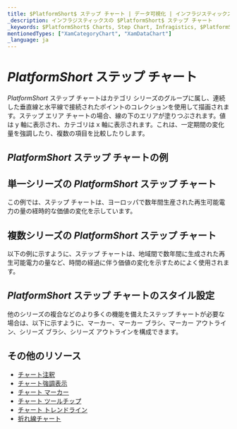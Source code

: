 ```yaml
---
title: $PlatformShort$ ステップ チャート | データ可視化 | インフラジスティックス
_description: インフラジスティックスの $PlatformShort$ ステップ チャート
_keywords: $PlatformShort$ Charts, Step Chart, Infragistics, $PlatformShort$ チャート, ステップ チャート, インフラジスティックス
mentionedTypes: ["XamCategoryChart", "XamDataChart"]
_language: ja
---
```

# $PlatformShort$ ステップ チャート

$PlatformShort$ ステップ チャートはカテゴリ シリーズのグループに属し、連続した垂直線と水平線で接続されたポイントのコレクションを使用して描画されます。ステップ エリア チャートの場合、線の下のエリアが塗りつぶされます。値は y 軸に表示され、カテゴリは x 軸に表示されます。これは、一定期間の変化量を強調したり、複数の項目を比較したりします。

## $PlatformShort$ ステップ チャートの例

<code-view style="height: 600px"
           data-demos-base-url="{environment:dvDemosBaseUrl}"
           iframe-src="{environment:dvDemosBaseUrl}/charts/category-chart-step-line-with-legend"
           alt="凡例付きの $PlatformShort$ ステップ折れ線チャート" >
</code-view>

<div class="divider--half"></div>

## 単一シリーズの $PlatformShort$ ステップ チャート

この例では、ステップ チャートは、ヨーロッパで数年間生産された再生可能電力の量の経時的な価値の変化を示しています。


<code-view style="height: 600px"
           data-demos-base-url="{environment:dvDemosBaseUrl}"
           iframe-src="{environment:dvDemosBaseUrl}/charts/category-chart-step-line-single-source"
           alt="単一シリーズの $PlatformShort$ ステップ折れ線チャート" >
</code-view>

<div class="divider--half"></div>

## 複数シリーズの $PlatformShort$ ステップ チャート

以下の例に示すように、ステップ チャートは、地域間で数年間に生成された再生可能電力の量など、時間の経過に伴う価値の変化を示すためによく使用されます。


<code-view style="height: 600px"
           data-demos-base-url="{environment:dvDemosBaseUrl}"
           iframe-src="{environment:dvDemosBaseUrl}/charts/category-chart-step-line-multiple-sources"
           alt="複数シリーズの $PlatformShort$ ステップ折れ線チャート" >
</code-view>

<div class="divider--half"></div>

## $PlatformShort$ ステップ チャートのスタイル設定

他のシリーズの複合などのより多くの機能を備えたステップ チャートが必要な場合は、以下に示すように、マーカー、マーカー ブラシ、マーカー アウトライン、シリーズ ブラシ、シリーズ アウトラインを構成できます。

<code-view style="height: 600px"
           data-demos-base-url="{environment:dvDemosBaseUrl}"
           iframe-src="{environment:dvDemosBaseUrl}/charts/category-chart-step-line-styling"
           alt="$PlatformShort$ ステップ折れ線チャートのスタイル設定" >
</code-view>

<div class="divider--half"></div>

## その他のリソース
- [チャート注釈](../features/chart-annotations.md)
- [チャート強調表示](../features/chart-highlighting.md)
- [チャート マーカー](../features/chart-markers.md)
- [チャート ツールチップ](../features/chart-tooltips.md)
- [チャート トレンドライン](../features/chart-trendlines.md)
- [折れ線チャート](line-chart.md)

<!-- ## その他のリソース -->
<!-- TODO list topic links related to this topic -->


